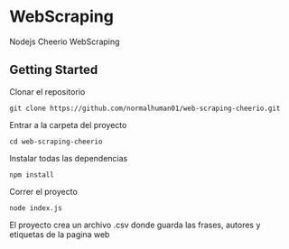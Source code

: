 # WebScraping

Nodejs Cheerio WebScraping

## Getting Started

Clonar el repositorio

```
git clone https://github.com/normalhuman01/web-scraping-cheerio.git
```

Entrar a la carpeta del proyecto

```
cd web-scraping-cheerio
```

Instalar todas las dependencias

```
npm install
```

Correr el proyecto

```
node index.js
```

El proyecto crea un archivo .csv donde guarda las frases, autores y etiquetas de la pagina web
